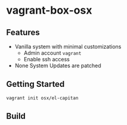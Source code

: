 # vagrant-box-osx

## Features

- Vanilla system with minimal customizations
  - Admin account `vagrant`
  - Enable ssh access
- None System Updates are patched

## Getting Started

```shell
vagrant init osx/el-capitan
```

## Build
